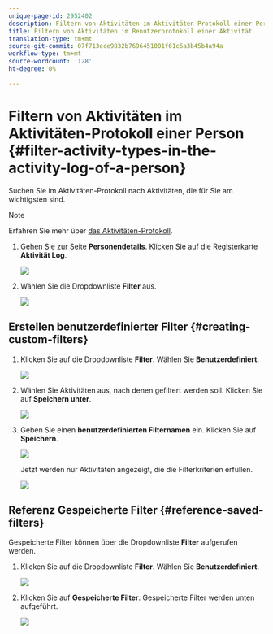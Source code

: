 ```yaml
---
unique-page-id: 2952402
description: Filtern von Aktivitäten im Aktivitäten-Protokoll einer Person - Marketing Docs - Produktdokumentation
title: Filtern von Aktivitäten im Benutzerprotokoll einer Aktivität
translation-type: tm+mt
source-git-commit: 07f713ece9832b7696451001f61c6a3b45b4a94a
workflow-type: tm+mt
source-wordcount: '128'
ht-degree: 0%

---
```



# Filtern von Aktivitäten im Aktivitäten-Protokoll einer Person {#filter-activity-types-in-the-activity-log-of-a-person}

Suchen Sie im Aktivitäten-Protokoll nach Aktivitäten, die für Sie am wichtigsten sind.

>[!NOTE]
>
>Erfahren Sie mehr über [das Aktivitäten-Protokoll](/help/marketo/product-docs/core-marketo-concepts/smart-lists-and-static-lists/managing-people-in-smart-lists/locate-the-activity-log-for-a-person.md).

1. Gehen Sie zur Seite **Personendetails**. Klicken Sie auf die Registerkarte **Aktivität Log**.

   ![](assets/one.png)

1. Wählen Sie die Dropdownliste **Filter** aus.

   ![](assets/two-3.png)

## Erstellen benutzerdefinierter Filter {#creating-custom-filters}

1. Klicken Sie auf die Dropdownliste **Filter**. Wählen Sie **Benutzerdefiniert**.

   ![](assets/three-3.png)

1. Wählen Sie Aktivitäten aus, nach denen gefiltert werden soll. Klicken Sie auf **Speichern unter**.

   ![](assets/image2015-4-27-22-3a55-3a43.png)

1. Geben Sie einen **benutzerdefinierten Filternamen** ein. Klicken Sie auf **Speichern**.

   ![](assets/five-1.png)

   Jetzt werden nur Aktivitäten angezeigt, die die Filterkriterien erfüllen.

   ![](assets/six-1.png)

## Referenz Gespeicherte Filter {#reference-saved-filters}

Gespeicherte Filter können über die Dropdownliste **Filter** aufgerufen werden.

1. Klicken Sie auf die Dropdownliste **Filter**. Wählen Sie **Benutzerdefiniert**.

   ![](assets/seven-1.png)

1. Klicken Sie auf **Gespeicherte Filter**. Gespeicherte Filter werden unten aufgeführt.

   ![](assets/eight.png)
